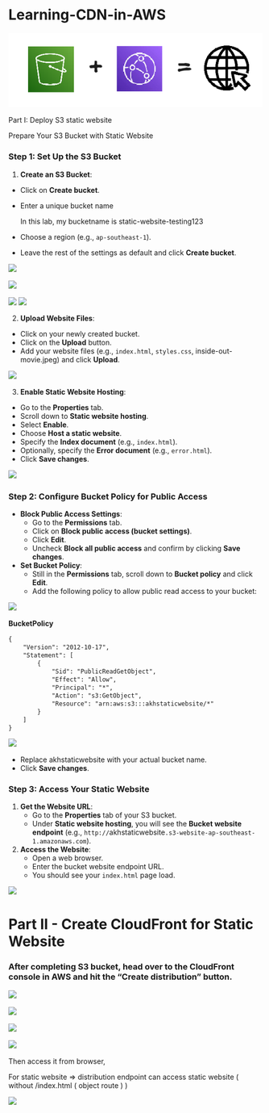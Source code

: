 # Learning-CDN-in-AWS
![](/Learning-CDN-in-AWS/img/Untitled-9.png)

Part I: Deploy S3 static website

Prepare Your S3 Bucket with Static Website

### Step 1: Set Up the S3 Bucket

1. **Create an S3 Bucket**:
- Click on **Create bucket**.
- Enter a unique bucket name
    
    In this lab, my bucketname is static-website-testing123
    
- Choose a region (e.g., `ap-southeast-1`).
- Leave the rest of the settings as default and click **Create bucket**.

![](/Learning-CDN-in-AWS/img/Screenshot%202024-08-11%20at%205.04.12 PM.png)

![](/Learning-CDN-in-AWS/img/Screenshot%202024-08-11%20at%205.05.10 PM.png)

![](/Learning-CDN-in-AWS/img/Screenshot%202024-08-11%20at%205.06.51 PM.png)
![](/Learning-CDN-in-AWS/img/Screenshot%202024-08-11%20at%205.09.57 PM.png)

2. **Upload Website Files**:
- Click on your newly created bucket.
- Click on the **Upload** button.
- Add your website files (e.g., `index.html`, `styles.css`, inside-out-movie.jpeg) and click **Upload**.

![](/Learning-CDN-in-AWS/img/Screenshot%202024-08-11%20at%205.16.23 PM.png)

3. **Enable Static Website Hosting**:
- Go to the **Properties** tab.
- Scroll down to **Static website hosting**.
- Select **Enable**.
- Choose **Host a static website**.
- Specify the **Index document** (e.g., `index.html`).
- Optionally, specify the **Error document** (e.g., `error.html`).
- Click **Save changes**.

![](/Learning-CDN-in-AWS/img/Screenshot%202024-08-11%20at%205.16.23 PM.png)

### Step 2: Configure Bucket Policy for Public Access

- **Block Public Access Settings**:
    - Go to the **Permissions** tab.
    - Click on **Block public access (bucket settings)**.
    - Click **Edit**.
    - Uncheck **Block all public access** and confirm by clicking **Save changes**.
- **Set Bucket Policy**:
    - Still in the **Permissions** tab, scroll down to **Bucket policy** and click **Edit**.
    - Add the following policy to allow public read access to your bucket:

![](/Learning-CDN-in-AWS/img/Screenshot%202024-08-11%20at%205.21.38 PM.png)


**BucketPolicy**

```
{
    "Version": "2012-10-17",
    "Statement": [
        {
            "Sid": "PublicReadGetObject",
            "Effect": "Allow",
            "Principal": "*",
            "Action": "s3:GetObject",
            "Resource": "arn:aws:s3:::akhstaticwebsite/*"
        }
    ]
}
```
![](/Learning-CDN-in-AWS/img/Screenshot%202024-08-11%20at%205.24.44 PM.png)

- Replace akhstaticwebsite with your actual bucket name.
- Click **Save changes**.

### Step 3: Access Your Static Website

1. **Get the Website URL**:
    - Go to the **Properties** tab of your S3 bucket.
    - Under **Static website hosting**, you will see the **Bucket website endpoint** (e.g., `http://`akhstaticwebsite`.s3-website-ap-southeast-1.amazonaws.com`).
2. **Access the Website**:
    - Open a web browser.
    - Enter the bucket website endpoint URL.
    - You should see your `index.html` page load.


![](/Learning-CDN-in-AWS/img/Screenshot%202024-08-11%20at%205.34.41 PM.png)

# Part II - Create CloudFront for Static Website

### After completing S3 bucket, head over to the CloudFront console in AWS and hit the “Create distribution” button.

![](/Learning-CDN-in-AWS/img/Screenshot%202024-08-11%20at%205.39.41 PM.png)

![](/Learning-CDN-in-AWS/img/Screenshot%202024-08-11%20at%205.41.47 PM.png)

![](/Learning-CDN-in-AWS/img/Screenshot%202024-08-11%20at%205.42.39 PM.png)

![](/Learning-CDN-in-AWS/img/Screenshot%202024-08-11%20at%205.44.39 PM.png)

Then access it from browser,

For static website ⇒ distribution endpoint can access static website ( without /index.html ( object route ) )

![](/Learning-CDN-in-AWS/img/Screenshot%202024-08-11%20at%205.46.28 PM.png)
